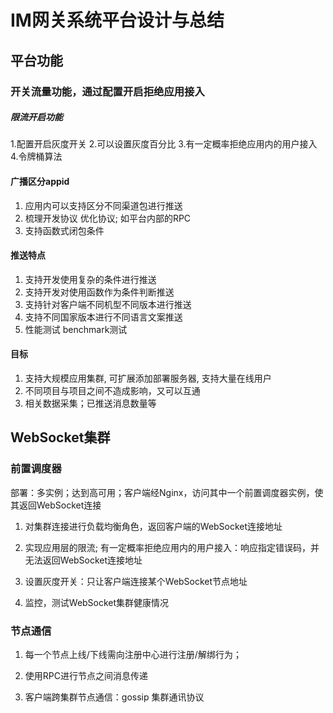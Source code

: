 # IM网关系统平台设计与总结

## 平台功能

### 开关流量功能，通过配置开启拒绝应用接入

##### 限流开启功能

1.配置开启灰度开关
2.可以设置灰度百分比
3.有一定概率拒绝应用内的用户接入
4.令牌桶算法

#### 广播区分appid

1. 应用内可以支持区分不同渠道包进行推送
2. 梳理开发协议 优化协议; 如平台内部的RPC
3. 支持函数式闭包条件

#### 推送特点

1. 支持开发使用复杂的条件进行推送
2. 支持开发对使用函数作为条件判断推送
3. 支持针对客户端不同机型不同版本进行推送
4. 支持不同国家版本进行不同语言文案推送
5. 性能测试 benchmark测试

#### 目标

1. 支持大规模应用集群, 可扩展添加部署服务器, 支持大量在线用户
2. 不同项目与项目之间不造成影响，又可以互通
3. 相关数据采集；已推送消息数量等

## WebSocket集群

### 前置调度器

部署：多实例；达到高可用；客户端经Nginx，访问其中一个前置调度器实例，使其返回WebSocket连接

1. 对集群连接进行负载均衡角色，返回客户端的WebSocket连接地址

2. 实现应用层的限流; 有一定概率拒绝应用内的用户接入：响应指定错误码，并无法返回WebSocket连接地址

3. 设置灰度开关：只让客户端连接某个WebSocket节点地址

4. 监控，测试WebSocket集群健康情况

### 节点通信

1. 每一个节点上线/下线需向注册中心进行注册/解绑行为；

2. 使用RPC进行节点之间消息传递

3. 客户端跨集群节点通信：gossip 集群通讯协议
